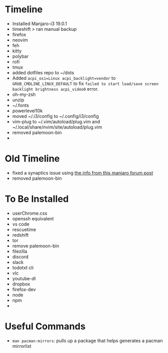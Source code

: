 # Timeline

- Installed Manjaro-i3 19.0.1
- timeshift > ran manual backup
- firefox
- neovim
- feh
- kitty
- polybar
- rofi
- tmux
- added dotfiles repo to ~/dots
- Added `acpi_osi=Linux acpi_backlight=vendor` to `GRUB_CMDLINE_LINUX_DEFAULT` to fix `failed to start load/save screen backlight brightness acpi_video0` error.
- oh-my-zsh
- unzip
- ~/.fonts
- powerlevel10k
- moved ~/.i3/config to ~/.config/i3/config
- vim-plug to ~/.vim/autoload/plug.vim and ~/.local/share/nvim/site/autoload/plug.vim
- removed palemoon-bin
- 

# Old Timeline

- fixed a synaptics issue using [the info from this manjaro forum post](https://forum.manjaro.org/t/synaptics-touchpad-on-hp-pavilion-g6-laptop/101462)
- removed palemoon-bin

# To Be Installed

- userChrome.css
- openssh equivalent
- vs code
- rescuetime
- redshift
- tor
- remove palemoon-bin
- filezilla
- discord
- slack
- todotxt cli
- vlc
- youtube-dl
- dropbox
- firefox-dev
- node
- npm
-

# Useful Commands

- `man pacman-mirrors`: pulls up a package that helps generates a pacman mirrorlist
